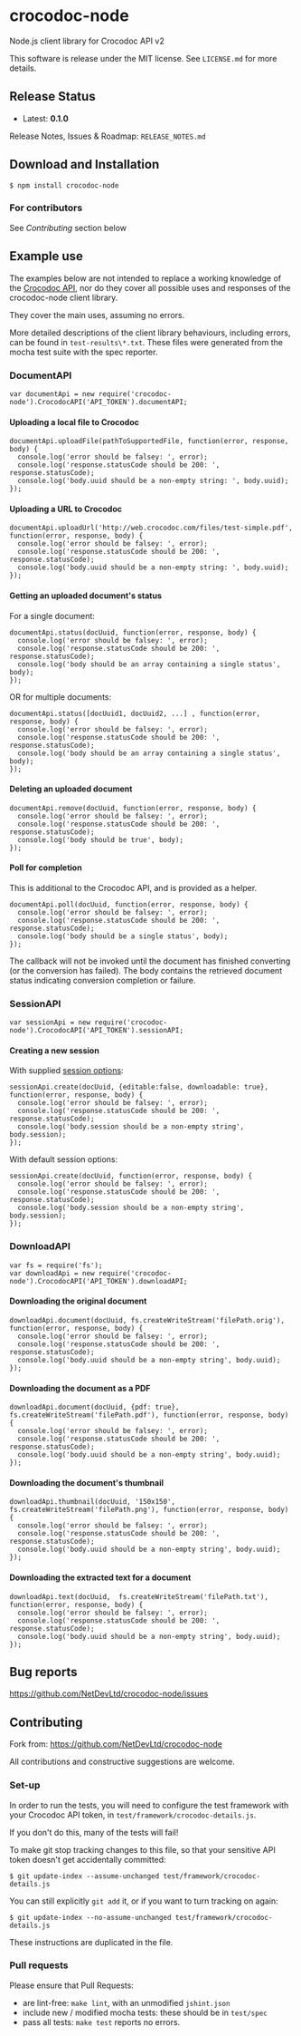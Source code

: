 # crocodoc-node

Node.js client library for Crocodoc API v2

This software is release under the MIT license. See `LICENSE.md` for more details.

## Release Status

* Latest: **0.1.0**

Release Notes, Issues & Roadmap: `RELEASE_NOTES.md`

## Download and Installation

    $ npm install crocodoc-node

### For contributors

  See *Contributing* section below

## Example use

The examples below are not intended to replace a working knowledge of the [Crocodoc API](https://crocodoc.com/docs/api/),
nor do they cover all possible uses and responses of the crocodoc-node client library.

They cover the main uses, assuming no errors.

More detailed descriptions of the client library behaviours, including errors, can be found in `test-results\*.txt`.
These files were generated from the mocha test suite with the spec reporter.

### DocumentAPI

    var documentApi = new require('crocodoc-node').CrocodocAPI('API_TOKEN').documentAPI;

#### Uploading a local file to Crocodoc

    documentApi.uploadFile(pathToSupportedFile, function(error, response, body) {
      console.log('error should be falsey: ', error);
      console.log('response.statusCode should be 200: ', response.statusCode);
      console.log('body.uuid should be a non-empty string: ', body.uuid);
    });

#### Uploading a URL to Crocodoc

    documentApi.uploadUrl('http://web.crocodoc.com/files/test-simple.pdf', function(error, response, body) {
      console.log('error should be falsey: ', error);
      console.log('response.statusCode should be 200: ', response.statusCode);
      console.log('body.uuid should be a non-empty string: ', body.uuid);
    });

#### Getting an uploaded document's status

For a single document:

    documentApi.status(docUuid, function(error, response, body) {
      console.log('error should be falsey: ', error);
      console.log('response.statusCode should be 200: ', response.statusCode);
      console.log('body should be an array containing a single status', body);
    });

OR for multiple documents:

    documentApi.status([docUuid1, docUuid2, ...] , function(error, response, body) {
      console.log('error should be falsey: ', error);
      console.log('response.statusCode should be 200: ', response.statusCode);
      console.log('body should be an array containing a single status', body);
    });

#### Deleting an uploaded document

    documentApi.remove(docUuid, function(error, response, body) {
      console.log('error should be falsey: ', error);
      console.log('response.statusCode should be 200: ', response.statusCode);
      console.log('body should be true', body);
    });

#### Poll for completion

This is additional to the Crocodoc API, and is provided as a helper.

    documentApi.poll(docUuid, function(error, response, body) {
      console.log('error should be falsey: ', error);
      console.log('response.statusCode should be 200: ', response.statusCode);
      console.log('body should be a single status', body);
    });

The callback will not be invoked until the document has finished converting (or the conversion has failed).
The body contains the retrieved document status indicating conversion completion or failure.

### SessionAPI

    var sessionApi = new require('crocodoc-node').CrocodocAPI('API_TOKEN').sessionAPI;

#### Creating a new session

With supplied [session options](https://crocodoc.com/docs/api/#session-create):

    sessionApi.create(docUuid, {editable:false, downloadable: true}, function(error, response, body) {
      console.log('error should be falsey: ', error);
      console.log('response.statusCode should be 200: ', response.statusCode);
      console.log('body.session should be a non-empty string', body.session);
    });

With default session options:

    sessionApi.create(docUuid, function(error, response, body) {
      console.log('error should be falsey: ', error);
      console.log('response.statusCode should be 200: ', response.statusCode);
      console.log('body.session should be a non-empty string', body.session);
    });

### DownloadAPI

    var fs = require('fs');
    var downloadApi = new require('crocodoc-node').CrocodocAPI('API_TOKEN').downloadAPI;

#### Downloading the original document

    downloadApi.document(docUuid, fs.createWriteStream('filePath.orig'), function(error, response, body) {
      console.log('error should be falsey: ', error);
      console.log('response.statusCode should be 200: ', response.statusCode);
      console.log('body.uuid should be a non-empty string', body.uuid);
    });

#### Downloading the document as a PDF

    downloadApi.document(docUuid, {pdf: true}, fs.createWriteStream('filePath.pdf'), function(error, response, body) {
      console.log('error should be falsey: ', error);
      console.log('response.statusCode should be 200: ', response.statusCode);
      console.log('body.uuid should be a non-empty string', body.uuid);
    });

#### Downloading the document's thumbnail

    downloadApi.thumbnail(docUuid, '150x150', fs.createWriteStream('filePath.png'), function(error, response, body) {
      console.log('error should be falsey: ', error);
      console.log('response.statusCode should be 200: ', response.statusCode);
      console.log('body.uuid should be a non-empty string', body.uuid);
    });

#### Downloading the extracted text for a document

    downloadApi.text(docUuid,  fs.createWriteStream('filePath.txt'), function(error, response, body) {
      console.log('error should be falsey: ', error);
      console.log('response.statusCode should be 200: ', response.statusCode);
      console.log('body.uuid should be a non-empty string', body.uuid);
    });

## Bug reports

https://github.com/NetDevLtd/crocodoc-node/issues

## Contributing

Fork from: https://github.com/NetDevLtd/crocodoc-node

All contributions and constructive suggestions are welcome.

### Set-up

In order to run the tests, you will need to configure the test framework with your Crocodoc API token,
in `test/framework/crocodoc-details.js`.

If you don't do this, many of the tests will fail!

To make git stop tracking changes to this file, so that your sensitive API token doesn't get accidentally committed:

    $ git update-index --assume-unchanged test/framework/crocodoc-details.js

You can still explicitly `git add` it, or if you want to turn tracking on again:

    $ git update-index --no-assume-unchanged test/framework/crocodoc-details.js

These instructions are duplicated in the file.

### Pull requests

Please ensure that Pull Requests:

* are lint-free: `make lint`, with an unmodified `jshint.json`
* include new / modified mocha tests: these should be in `test/spec`
* pass all tests: `make test` reports no errors.


